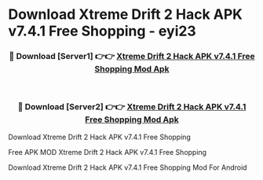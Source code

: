 # Download Xtreme Drift 2 Hack APK v7.4.1 Free Shopping - eyi23



<div align="center">
<h3>🔴 Download [Server1] 👉👉 <a href="https://momento.my/?title=Xtreme_Drift_2_Hack_APK_v7.4.1_Free_Shopping">Xtreme Drift 2 Hack APK v7.4.1 Free Shopping Mod Apk</a></h3><br>

<h3>🔴 Download [Server2] 👉👉 <a href="https://momento.my/?title=Xtreme_Drift_2_Hack_APK_v7.4.1_Free_Shopping">Xtreme Drift 2 Hack APK v7.4.1 Free Shopping Mod Apk</a></h3>
</div>



Download Xtreme Drift 2 Hack APK v7.4.1 Free Shopping 

Free APK MOD Xtreme Drift 2 Hack APK v7.4.1 Free Shopping 

Download Xtreme Drift 2 Hack APK v7.4.1 Free Shopping Mod For Android
